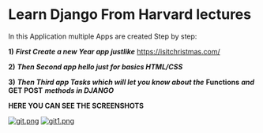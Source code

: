 # Learn Django From Harvard lectures

In this Application multiple Apps are created Step by step:

**1)** ***First Create a new Year app justlike*** https://isitchristmas.com/

**2)** ***Then Second app hello just for basics HTML/CSS***

**3)** ***Then Third app Tasks which will let you know about the*** **Functions** ***and*** **GET POST** ***methods in DJANGO***

**HERE YOU CAN SEE THE SCREENSHOTS**

[![git.png](https://i.postimg.cc/gcSFMPst/git.png)](https://postimg.cc/V5CV6p3X)  [![git1.png](https://i.postimg.cc/fRYPh47N/git1.png)](https://postimg.cc/87P4h0nK)
